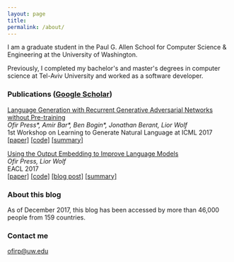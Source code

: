 ```yaml
---
layout: page
title: 
permalink: /about/
---
```


I am a graduate student in the Paul G. Allen School for Computer Science & Engineering at the University of Washington. 

Previously, I completed my bachelor's and master's degrees in computer science at Tel-Aviv University and worked as a software developer. 

### Publications ([Google Scholar](https://scholar.google.com/citations?user=LeHa8psAAAAJ))

[Language Generation with Recurrent Generative Adversarial Networks without Pre-training](https://arxiv.org/abs/1706.01399)  <br>
_Ofir Press\*, Amir Bar\*, Ben Bogin\*, Jonathan Berant, Lior Wolf_  <br>
1st Workshop on Learning to Generate Natural Language at ICML 2017 <br>
[[paper]](https://arxiv.org/abs/1706.01399)  [[code]](https://github.com/amirbar/rnn.wgan) [[summary]](http://www.shortscience.org/paper?bibtexKey=journals/corr/PressBBBW17#ofirpress)<br>

[Using the Output Embedding to Improve Language Models](http://aclweb.org/anthology/E/E17/E17-2025.pdf) <br>
_Ofir Press, Lior Wolf_ <br>
EACL 2017 <br>
[[paper]](http://aclweb.org/anthology/E/E17/E17-2025.pdf)  [[code]](https://github.com/ofirpress/UsingTheOutputEmbedding) [[blog post]](http://ofir.io/Neural-Language-Modeling-From-Scratch/) [[summary]](http://www.shortscience.org/paper?bibtexKey=10.18653/v1/e17-2025#ofirpress)<br>




### About this blog

As of December 2017, this blog has been accessed by more than 46,000 people from 159 countries.


### Contact me

[ofirp@uw.edu](mailto:ofirp@uw.edu)
